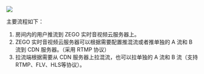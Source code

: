 ![](/Pics/Common/ZegoExpressEngine/Mixed_flow.png)

主要流程如下：
1. 房间内的用户推流到 ZEGO 实时音视频云服务器上。
2. ZEGO 实时音视频云服务器可以根据需要配置推混流或者推单独的 A 流和 B 流到 CDN 服务器。（采用 RTMP 协议）
3. 拉流端根据需要从 CDN 服务器上拉混流，也可以拉单独的 A 流和 B 流（支持RTMP、FLV、HLS等协议）。

